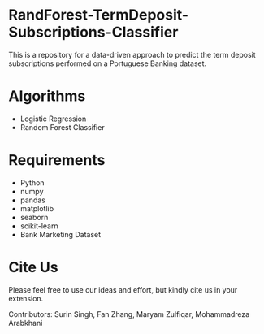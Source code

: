 # RandForest-TermDeposit-Subscriptions-Classifier
This is a repository for a data-driven approach to predict the term deposit subscriptions performed on a Portuguese Banking dataset.

# Algorithms
- Logistic Regression
- Random Forest Classifier

# Requirements
- Python
- numpy
- pandas
- matplotlib
- seaborn
- scikit-learn
- Bank Marketing Dataset

# Cite Us
Please feel free to use our ideas and effort, but kindly cite us in your extension.

Contributors: Surin Singh, Fan Zhang, Maryam  Zulfiqar, Mohammadreza Arabkhani